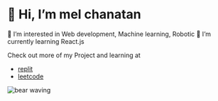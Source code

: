 # 👋 Hi, I’m mel chanatan
  👀 I’m interested in Web development, Machine learning, Robotic
  🌱 I’m currently learning React.js

Check out more of my Project and learning at 
- [replit](https://replit.com/@melllll) <br/>
- [leetcode](https://leetcode.com/melchanatan/) <br/>

![bear waving](https://media.giphy.com/media/IThjAlJnD9WNO/giphy.gif)

<!---
melchanatan/melchanatan is a ✨ special ✨ repository because its `README.md` (this file) appears on your GitHub profile.
You can click the Preview link to take a look at your changes.
--->
